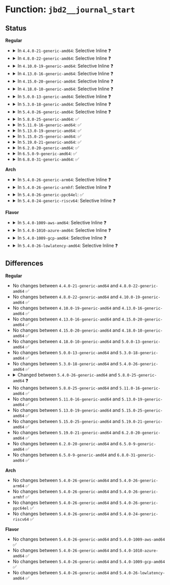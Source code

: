 # Function: <code>jbd2__journal_start</code>

## Status
<b>Regular</b>
<ul>
<li>
<details>
<summary>In <code>4.4.0-21-generic-amd64</code>: Selective Inline ❓</summary>

```c
handle_t * jbd2__journal_start(journal_t * journal, int nblocks, int rsv_blocks, gfp_t gfp_mask, unsigned int type, unsigned int line_no)
```

```json
{
  "name": "jbd2__journal_start",
  "collision_type": "Unique Global",
  "inline_type": "Selective",
  "funcs": [
    {
      "addr": 18446744071581889536,
      "name": "jbd2__journal_start",
      "external": true,
      "loc": "fs/jbd2/transaction.c:426",
      "file": "fs/jbd2/transaction.c",
      "inline": "not declared, inlined",
      "caller_inline": [],
      "caller_func": [
        "fs/ext4/ext4_jbd2.c:__ext4_journal_start_sb",
        "fs/jbd2/transaction.c:jbd2_journal_start"
      ]
    }
  ],
  "symbols": [
    {
      "addr": 18446744071581889536,
      "name": "jbd2__journal_start",
      "section": ".text",
      "bind": "STB_GLOBAL",
      "size": 478
    }
  ]
}
```
</details>
</li>
<li>
<details>
<summary>In <code>4.8.0-22-generic-amd64</code>: Selective Inline ❓</summary>

```c
handle_t * jbd2__journal_start(journal_t * journal, int nblocks, int rsv_blocks, gfp_t gfp_mask, unsigned int type, unsigned int line_no)
```

```json
{
  "name": "jbd2__journal_start",
  "collision_type": "Unique Global",
  "inline_type": "Selective",
  "funcs": [
    {
      "addr": 18446744071582076768,
      "name": "jbd2__journal_start",
      "external": true,
      "loc": "fs/jbd2/transaction.c:423",
      "file": "fs/jbd2/transaction.c",
      "inline": "not declared, inlined",
      "caller_inline": [],
      "caller_func": [
        "fs/ext4/ext4_jbd2.c:__ext4_journal_start_sb",
        "fs/jbd2/transaction.c:jbd2_journal_start"
      ]
    }
  ],
  "symbols": [
    {
      "addr": 18446744071582076768,
      "name": "jbd2__journal_start",
      "section": ".text",
      "bind": "STB_GLOBAL",
      "size": 478
    }
  ]
}
```
</details>
</li>
<li>
<details>
<summary>In <code>4.10.0-19-generic-amd64</code>: Selective Inline ❓</summary>

```c
handle_t * jbd2__journal_start(journal_t * journal, int nblocks, int rsv_blocks, gfp_t gfp_mask, unsigned int type, unsigned int line_no)
```

```json
{
  "name": "jbd2__journal_start",
  "collision_type": "Unique Global",
  "inline_type": "Selective",
  "funcs": [
    {
      "addr": 18446744071582166880,
      "name": "jbd2__journal_start",
      "external": true,
      "loc": "fs/jbd2/transaction.c:425",
      "file": "fs/jbd2/transaction.c",
      "inline": "not declared, inlined",
      "caller_inline": [],
      "caller_func": [
        "fs/ext4/ext4_jbd2.c:__ext4_journal_start_sb",
        "fs/jbd2/transaction.c:jbd2_journal_start"
      ]
    }
  ],
  "symbols": [
    {
      "addr": 18446744071582166880,
      "name": "jbd2__journal_start",
      "section": ".text",
      "bind": "STB_GLOBAL",
      "size": 478
    }
  ]
}
```
</details>
</li>
<li>
<details>
<summary>In <code>4.13.0-16-generic-amd64</code>: Selective Inline ❓</summary>

```c
handle_t * jbd2__journal_start(journal_t * journal, int nblocks, int rsv_blocks, gfp_t gfp_mask, unsigned int type, unsigned int line_no)
```

```json
{
  "name": "jbd2__journal_start",
  "collision_type": "Unique Global",
  "inline_type": "Selective",
  "funcs": [
    {
      "addr": 18446744071582253456,
      "name": "jbd2__journal_start",
      "external": true,
      "loc": "fs/jbd2/transaction.c:412",
      "file": "fs/jbd2/transaction.c",
      "inline": "not declared, inlined",
      "caller_inline": [],
      "caller_func": [
        "fs/ext4/ext4_jbd2.c:__ext4_journal_start_sb",
        "fs/jbd2/transaction.c:jbd2_journal_start"
      ]
    }
  ],
  "symbols": [
    {
      "addr": 18446744071582253456,
      "name": "jbd2__journal_start",
      "section": ".text",
      "bind": "STB_GLOBAL",
      "size": 472
    }
  ]
}
```
</details>
</li>
<li>
<details>
<summary>In <code>4.15.0-20-generic-amd64</code>: Selective Inline ❓</summary>

```c
handle_t * jbd2__journal_start(journal_t * journal, int nblocks, int rsv_blocks, gfp_t gfp_mask, unsigned int type, unsigned int line_no)
```

```json
{
  "name": "jbd2__journal_start",
  "collision_type": "Unique Global",
  "inline_type": "Selective",
  "funcs": [
    {
      "addr": 18446744071582402464,
      "name": "jbd2__journal_start",
      "external": true,
      "loc": "fs/jbd2/transaction.c:412",
      "file": "fs/jbd2/transaction.c",
      "inline": "not declared, inlined",
      "caller_inline": [],
      "caller_func": [
        "fs/ext4/ext4_jbd2.c:__ext4_journal_start_sb",
        "fs/jbd2/transaction.c:jbd2_journal_start"
      ]
    }
  ],
  "symbols": [
    {
      "addr": 18446744071582402464,
      "name": "jbd2__journal_start",
      "section": ".text",
      "bind": "STB_GLOBAL",
      "size": 474
    }
  ]
}
```
</details>
</li>
<li>
<details>
<summary>In <code>4.18.0-10-generic-amd64</code>: Selective Inline ❓</summary>

```c
handle_t * jbd2__journal_start(journal_t * journal, int nblocks, int rsv_blocks, gfp_t gfp_mask, unsigned int type, unsigned int line_no)
```

```json
{
  "name": "jbd2__journal_start",
  "collision_type": "Unique Global",
  "inline_type": "Selective",
  "funcs": [
    {
      "addr": 18446744071582592784,
      "name": "jbd2__journal_start",
      "external": true,
      "loc": "fs/jbd2/transaction.c:407",
      "file": "fs/jbd2/transaction.c",
      "inline": "not declared, inlined",
      "caller_inline": [],
      "caller_func": [
        "fs/ext4/ext4_jbd2.c:__ext4_journal_start_sb",
        "fs/jbd2/transaction.c:jbd2_journal_start"
      ]
    }
  ],
  "symbols": [
    {
      "addr": 18446744071582592784,
      "name": "jbd2__journal_start",
      "section": ".text",
      "bind": "STB_GLOBAL",
      "size": 476
    }
  ]
}
```
</details>
</li>
<li>
<details>
<summary>In <code>5.0.0-13-generic-amd64</code>: Selective Inline ❓</summary>

```c
handle_t * jbd2__journal_start(journal_t * journal, int nblocks, int rsv_blocks, gfp_t gfp_mask, unsigned int type, unsigned int line_no)
```

```json
{
  "name": "jbd2__journal_start",
  "collision_type": "Unique Global",
  "inline_type": "Selective",
  "funcs": [
    {
      "addr": 18446744071582694448,
      "name": "jbd2__journal_start",
      "external": true,
      "loc": "fs/jbd2/transaction.c:440",
      "file": "fs/jbd2/transaction.c",
      "inline": "not declared, inlined",
      "caller_inline": [],
      "caller_func": [
        "fs/ext4/ext4_jbd2.c:__ext4_journal_start_sb",
        "fs/jbd2/transaction.c:jbd2_journal_start"
      ]
    }
  ],
  "symbols": [
    {
      "addr": 18446744071582694448,
      "name": "jbd2__journal_start",
      "section": ".text",
      "bind": "STB_GLOBAL",
      "size": 476
    }
  ]
}
```
</details>
</li>
<li>
<details>
<summary>In <code>5.3.0-18-generic-amd64</code>: Selective Inline ❓</summary>

```c
handle_t * jbd2__journal_start(journal_t * journal, int nblocks, int rsv_blocks, gfp_t gfp_mask, unsigned int type, unsigned int line_no)
```

```json
{
  "name": "jbd2__journal_start",
  "collision_type": "Unique Global",
  "inline_type": "Selective",
  "funcs": [
    {
      "addr": 18446744071582866944,
      "name": "jbd2__journal_start",
      "external": true,
      "loc": "fs/jbd2/transaction.c:440",
      "file": "fs/jbd2/transaction.c",
      "inline": "not declared, inlined",
      "caller_inline": [],
      "caller_func": [
        "fs/ext4/ext4_jbd2.c:__ext4_journal_start_sb",
        "fs/jbd2/transaction.c:jbd2_journal_start"
      ]
    }
  ],
  "symbols": [
    {
      "addr": 18446744071582866944,
      "name": "jbd2__journal_start",
      "section": ".text",
      "bind": "STB_GLOBAL",
      "size": 499
    }
  ]
}
```
</details>
</li>
<li>
<details>
<summary>In <code>5.4.0-26-generic-amd64</code>: Selective Inline ❓</summary>

```c
handle_t * jbd2__journal_start(journal_t * journal, int nblocks, int rsv_blocks, gfp_t gfp_mask, unsigned int type, unsigned int line_no)
```

```json
{
  "name": "jbd2__journal_start",
  "collision_type": "Unique Global",
  "inline_type": "Selective",
  "funcs": [
    {
      "addr": 18446744071582973488,
      "name": "jbd2__journal_start",
      "external": true,
      "loc": "fs/jbd2/transaction.c:440",
      "file": "fs/jbd2/transaction.c",
      "inline": "not declared, inlined",
      "caller_inline": [],
      "caller_func": [
        "fs/ext4/ext4_jbd2.c:__ext4_journal_start_sb",
        "fs/jbd2/transaction.c:jbd2_journal_start"
      ]
    }
  ],
  "symbols": [
    {
      "addr": 18446744071582973488,
      "name": "jbd2__journal_start",
      "section": ".text",
      "bind": "STB_GLOBAL",
      "size": 499
    }
  ]
}
```
</details>
</li>
<li>
<details>
<summary>In <code>5.8.0-25-generic-amd64</code>: ✅</summary>

```c
handle_t * jbd2__journal_start(journal_t * journal, int nblocks, int rsv_blocks, int revoke_records, gfp_t gfp_mask, unsigned int type, unsigned int line_no)
```

```json
{
  "name": "jbd2__journal_start",
  "collision_type": "Unique Global",
  "inline_type": "No",
  "funcs": [
    {
      "addr": 18446744071583290336,
      "name": "jbd2__journal_start",
      "external": true,
      "loc": "fs/jbd2/transaction.c:466",
      "file": "fs/jbd2/transaction.c",
      "inline": "seen, unknown",
      "caller_inline": [],
      "caller_func": [
        "fs/ext4/ext4_jbd2.c:__ext4_journal_start_sb",
        "fs/jbd2/transaction.c:jbd2_journal_start"
      ]
    }
  ],
  "symbols": [
    {
      "addr": 18446744071583290336,
      "name": "jbd2__journal_start",
      "section": ".text",
      "bind": "STB_GLOBAL",
      "size": 505
    }
  ]
}
```
</details>
</li>
<li>
<details>
<summary>In <code>5.11.0-16-generic-amd64</code>: ✅</summary>

```c
handle_t * jbd2__journal_start(journal_t * journal, int nblocks, int rsv_blocks, int revoke_records, gfp_t gfp_mask, unsigned int type, unsigned int line_no)
```

```json
{
  "name": "jbd2__journal_start",
  "collision_type": "Unique Global",
  "inline_type": "No",
  "funcs": [
    {
      "addr": 18446744071583405920,
      "name": "jbd2__journal_start",
      "external": true,
      "loc": "fs/jbd2/transaction.c:468",
      "file": "fs/jbd2/transaction.c",
      "inline": "seen, unknown",
      "caller_inline": [],
      "caller_func": [
        "fs/ext4/ext4_jbd2.c:__ext4_journal_start_sb",
        "fs/jbd2/transaction.c:jbd2_journal_start"
      ]
    }
  ],
  "symbols": [
    {
      "addr": 18446744071583405920,
      "name": "jbd2__journal_start",
      "section": ".text",
      "bind": "STB_GLOBAL",
      "size": 482
    }
  ]
}
```
</details>
</li>
<li>
<details>
<summary>In <code>5.13.0-19-generic-amd64</code>: ✅</summary>

```c
handle_t * jbd2__journal_start(journal_t * journal, int nblocks, int rsv_blocks, int revoke_records, gfp_t gfp_mask, unsigned int type, unsigned int line_no)
```

```json
{
  "name": "jbd2__journal_start",
  "collision_type": "Unique Global",
  "inline_type": "No",
  "funcs": [
    {
      "addr": 18446744071583428640,
      "name": "jbd2__journal_start",
      "external": true,
      "loc": "fs/jbd2/transaction.c:473",
      "file": "fs/jbd2/transaction.c",
      "inline": "seen, unknown",
      "caller_inline": [],
      "caller_func": [
        "fs/ext4/ext4_jbd2.c:__ext4_journal_start_sb",
        "fs/jbd2/transaction.c:jbd2_journal_start"
      ]
    }
  ],
  "symbols": [
    {
      "addr": 18446744071583428640,
      "name": "jbd2__journal_start",
      "section": ".text",
      "bind": "STB_GLOBAL",
      "size": 482
    }
  ]
}
```
</details>
</li>
<li>
<details>
<summary>In <code>5.15.0-25-generic-amd64</code>: ✅</summary>

```c
handle_t * jbd2__journal_start(journal_t * journal, int nblocks, int rsv_blocks, int revoke_records, gfp_t gfp_mask, unsigned int type, unsigned int line_no)
```

```json
{
  "name": "jbd2__journal_start",
  "collision_type": "Unique Global",
  "inline_type": "No",
  "funcs": [
    {
      "addr": 18446744071583778016,
      "name": "jbd2__journal_start",
      "external": true,
      "loc": "fs/jbd2/transaction.c:490",
      "file": "fs/jbd2/transaction.c",
      "inline": "seen, unknown",
      "caller_inline": [],
      "caller_func": [
        "fs/ext4/ext4_jbd2.c:__ext4_journal_start_sb",
        "fs/jbd2/transaction.c:jbd2_journal_start"
      ]
    }
  ],
  "symbols": [
    {
      "addr": 18446744071583778016,
      "name": "jbd2__journal_start",
      "section": ".text",
      "bind": "STB_GLOBAL",
      "size": 479
    }
  ]
}
```
</details>
</li>
<li>
<details>
<summary>In <code>5.19.0-21-generic-amd64</code>: ✅</summary>

```c
handle_t * jbd2__journal_start(journal_t * journal, int nblocks, int rsv_blocks, int revoke_records, gfp_t gfp_mask, unsigned int type, unsigned int line_no)
```

```json
{
  "name": "jbd2__journal_start",
  "collision_type": "Unique Global",
  "inline_type": "No",
  "funcs": [
    {
      "addr": 18446744071584341408,
      "name": "jbd2__journal_start",
      "external": true,
      "loc": "fs/jbd2/transaction.c:485",
      "file": "fs/jbd2/transaction.c",
      "inline": "seen, unknown",
      "caller_inline": [],
      "caller_func": [
        "fs/ext4/ext4_jbd2.c:__ext4_journal_start_sb",
        "fs/jbd2/transaction.c:jbd2_journal_start"
      ]
    }
  ],
  "symbols": [
    {
      "addr": 18446744071584341408,
      "name": "jbd2__journal_start",
      "section": ".text",
      "bind": "STB_GLOBAL",
      "size": 496
    }
  ]
}
```
</details>
</li>
<li>
<details>
<summary>In <code>6.2.0-20-generic-amd64</code>: ✅</summary>

```c
handle_t * jbd2__journal_start(journal_t * journal, int nblocks, int rsv_blocks, int revoke_records, gfp_t gfp_mask, unsigned int type, unsigned int line_no)
```

```json
{
  "name": "jbd2__journal_start",
  "collision_type": "Unique Global",
  "inline_type": "No",
  "funcs": [
    {
      "addr": 18446744071584990800,
      "name": "jbd2__journal_start",
      "external": true,
      "loc": "fs/jbd2/transaction.c:485",
      "file": "fs/jbd2/transaction.c",
      "inline": "seen, unknown",
      "caller_inline": [],
      "caller_func": [
        "fs/ext4/ext4_jbd2.c:__ext4_journal_start_sb",
        "fs/jbd2/transaction.c:jbd2_journal_start"
      ]
    }
  ],
  "symbols": [
    {
      "addr": 18446744071584990800,
      "name": "jbd2__journal_start",
      "section": ".text",
      "bind": "STB_GLOBAL",
      "size": 496
    }
  ]
}
```
</details>
</li>
<li>
<details>
<summary>In <code>6.5.0-9-generic-amd64</code>: ✅</summary>

```c
handle_t * jbd2__journal_start(journal_t * journal, int nblocks, int rsv_blocks, int revoke_records, gfp_t gfp_mask, unsigned int type, unsigned int line_no)
```

```json
{
  "name": "jbd2__journal_start",
  "collision_type": "Unique Global",
  "inline_type": "No",
  "funcs": [
    {
      "addr": 18446744071585218800,
      "name": "jbd2__journal_start",
      "external": true,
      "loc": "fs/jbd2/transaction.c:485",
      "file": "fs/jbd2/transaction.c",
      "inline": "seen, unknown",
      "caller_inline": [],
      "caller_func": [
        "fs/ext4/ext4_jbd2.c:__ext4_journal_start_sb",
        "fs/jbd2/transaction.c:jbd2_journal_start"
      ]
    }
  ],
  "symbols": [
    {
      "addr": 18446744071585218800,
      "name": "jbd2__journal_start",
      "section": ".text",
      "bind": "STB_GLOBAL",
      "size": 496
    }
  ]
}
```
</details>
</li>
<li>
<details>
<summary>In <code>6.8.0-31-generic-amd64</code>: ✅</summary>

```c
handle_t * jbd2__journal_start(journal_t * journal, int nblocks, int rsv_blocks, int revoke_records, gfp_t gfp_mask, unsigned int type, unsigned int line_no)
```

```json
{
  "name": "jbd2__journal_start",
  "collision_type": "Unique Global",
  "inline_type": "No",
  "funcs": [
    {
      "addr": 18446744071585451744,
      "name": "jbd2__journal_start",
      "external": true,
      "loc": "fs/jbd2/transaction.c:485",
      "file": "fs/jbd2/transaction.c",
      "inline": "seen, unknown",
      "caller_inline": [],
      "caller_func": [
        "fs/ext4/ext4_jbd2.c:__ext4_journal_start_sb",
        "fs/jbd2/transaction.c:jbd2_journal_start"
      ]
    }
  ],
  "symbols": [
    {
      "addr": 18446744071585451744,
      "name": "jbd2__journal_start",
      "section": ".text",
      "bind": "STB_GLOBAL",
      "size": 496
    }
  ]
}
```
</details>
</li>
</ul>
<b>Arch</b>
<ul>
<li>
<details>
<summary>In <code>5.4.0-26-generic-arm64</code>: Selective Inline ❓</summary>

```c
handle_t * jbd2__journal_start(journal_t * journal, int nblocks, int rsv_blocks, gfp_t gfp_mask, unsigned int type, unsigned int line_no)
```

```json
{
  "name": "jbd2__journal_start",
  "collision_type": "Unique Global",
  "inline_type": "Selective",
  "funcs": [
    {
      "addr": 18446603336494651400,
      "name": "jbd2__journal_start",
      "external": true,
      "loc": "fs/jbd2/transaction.c:440",
      "file": "fs/jbd2/transaction.c",
      "inline": "not declared, inlined",
      "caller_inline": [],
      "caller_func": [
        "fs/ext4/ext4_jbd2.c:__ext4_journal_start_sb",
        "fs/jbd2/transaction.c:jbd2_journal_start"
      ]
    }
  ],
  "symbols": [
    {
      "addr": 18446603336494651400,
      "name": "jbd2__journal_start",
      "section": ".text",
      "bind": "STB_GLOBAL",
      "size": 524
    }
  ]
}
```
</details>
</li>
<li>
<details>
<summary>In <code>5.4.0-26-generic-armhf</code>: Selective Inline ❓</summary>

```c
handle_t * jbd2__journal_start(journal_t * journal, int nblocks, int rsv_blocks, gfp_t gfp_mask, unsigned int type, unsigned int line_no)
```

```json
{
  "name": "jbd2__journal_start",
  "collision_type": "Unique Global",
  "inline_type": "Selective",
  "funcs": [
    {
      "addr": 3228095364,
      "name": "jbd2__journal_start",
      "external": true,
      "loc": "fs/jbd2/transaction.c:440",
      "file": "fs/jbd2/transaction.c",
      "inline": "not declared, inlined",
      "caller_inline": [],
      "caller_func": [
        "fs/ext4/ext4_jbd2.c:__ext4_journal_start_sb",
        "fs/jbd2/transaction.c:jbd2_journal_start"
      ]
    }
  ],
  "symbols": [
    {
      "addr": 3228095364,
      "name": "jbd2__journal_start",
      "section": ".text",
      "bind": "STB_GLOBAL",
      "size": 528
    }
  ]
}
```
</details>
</li>
<li>
<details>
<summary>In <code>5.4.0-26-generic-ppc64el</code>: ✅</summary>

```c
handle_t * jbd2__journal_start(journal_t * journal, int nblocks, int rsv_blocks, gfp_t gfp_mask, unsigned int type, unsigned int line_no)
```

```json
{
  "name": "jbd2__journal_start",
  "collision_type": "Unique Global",
  "inline_type": "No",
  "funcs": [
    {
      "addr": 13835058055288464992,
      "name": "jbd2__journal_start",
      "external": true,
      "loc": "fs/jbd2/transaction.c:440",
      "file": "fs/jbd2/transaction.c",
      "inline": "seen, unknown",
      "caller_inline": [],
      "caller_func": [
        "fs/ext4/ext4_jbd2.c:__ext4_journal_start_sb",
        "fs/jbd2/transaction.c:jbd2_journal_start"
      ]
    }
  ],
  "symbols": [
    {
      "addr": 13835058055288464992,
      "name": "jbd2__journal_start",
      "section": ".text",
      "bind": "STB_GLOBAL",
      "size": 744
    }
  ]
}
```
</details>
</li>
<li>
<details>
<summary>In <code>5.4.0-24-generic-riscv64</code>: Selective Inline ❓</summary>

```c
handle_t * jbd2__journal_start(journal_t * journal, int nblocks, int rsv_blocks, gfp_t gfp_mask, unsigned int type, unsigned int line_no)
```

```json
{
  "name": "jbd2__journal_start",
  "collision_type": "Unique Global",
  "inline_type": "Selective",
  "funcs": [
    {
      "addr": 18446743936274017452,
      "name": "jbd2__journal_start",
      "external": true,
      "loc": "fs/jbd2/transaction.c:440",
      "file": "fs/jbd2/transaction.c",
      "inline": "not declared, inlined",
      "caller_inline": [],
      "caller_func": [
        "fs/ext4/ext4_jbd2.c:__ext4_journal_start_sb",
        "fs/jbd2/transaction.c:jbd2_journal_start"
      ]
    }
  ],
  "symbols": [
    {
      "addr": 18446743936274017452,
      "name": "jbd2__journal_start",
      "section": ".text",
      "bind": "STB_GLOBAL",
      "size": 432
    }
  ]
}
```
</details>
</li>
</ul>
<b>Flavor</b>
<ul>
<li>
<details>
<summary>In <code>5.4.0-1009-aws-amd64</code>: Selective Inline ❓</summary>

```c
handle_t * jbd2__journal_start(journal_t * journal, int nblocks, int rsv_blocks, gfp_t gfp_mask, unsigned int type, unsigned int line_no)
```

```json
{
  "name": "jbd2__journal_start",
  "collision_type": "Unique Global",
  "inline_type": "Selective",
  "funcs": [
    {
      "addr": 18446744071582942224,
      "name": "jbd2__journal_start",
      "external": true,
      "loc": "fs/jbd2/transaction.c:440",
      "file": "fs/jbd2/transaction.c",
      "inline": "not declared, inlined",
      "caller_inline": [],
      "caller_func": [
        "fs/ext4/ext4_jbd2.c:__ext4_journal_start_sb",
        "fs/jbd2/transaction.c:jbd2_journal_start"
      ]
    }
  ],
  "symbols": [
    {
      "addr": 18446744071582942224,
      "name": "jbd2__journal_start",
      "section": ".text",
      "bind": "STB_GLOBAL",
      "size": 499
    }
  ]
}
```
</details>
</li>
<li>
<details>
<summary>In <code>5.4.0-1010-azure-amd64</code>: Selective Inline ❓</summary>

```c
handle_t * jbd2__journal_start(journal_t * journal, int nblocks, int rsv_blocks, gfp_t gfp_mask, unsigned int type, unsigned int line_no)
```

```json
{
  "name": "jbd2__journal_start",
  "collision_type": "Unique Global",
  "inline_type": "Selective",
  "funcs": [
    {
      "addr": 18446744071582879376,
      "name": "jbd2__journal_start",
      "external": true,
      "loc": "fs/jbd2/transaction.c:440",
      "file": "fs/jbd2/transaction.c",
      "inline": "not declared, inlined",
      "caller_inline": [],
      "caller_func": [
        "fs/ext4/ext4_jbd2.c:__ext4_journal_start_sb",
        "fs/jbd2/transaction.c:jbd2_journal_start"
      ]
    }
  ],
  "symbols": [
    {
      "addr": 18446744071582879376,
      "name": "jbd2__journal_start",
      "section": ".text",
      "bind": "STB_GLOBAL",
      "size": 499
    }
  ]
}
```
</details>
</li>
<li>
<details>
<summary>In <code>5.4.0-1009-gcp-amd64</code>: Selective Inline ❓</summary>

```c
handle_t * jbd2__journal_start(journal_t * journal, int nblocks, int rsv_blocks, gfp_t gfp_mask, unsigned int type, unsigned int line_no)
```

```json
{
  "name": "jbd2__journal_start",
  "collision_type": "Unique Global",
  "inline_type": "Selective",
  "funcs": [
    {
      "addr": 18446744071582930832,
      "name": "jbd2__journal_start",
      "external": true,
      "loc": "fs/jbd2/transaction.c:440",
      "file": "fs/jbd2/transaction.c",
      "inline": "not declared, inlined",
      "caller_inline": [],
      "caller_func": [
        "fs/ext4/ext4_jbd2.c:__ext4_journal_start_sb",
        "fs/jbd2/transaction.c:jbd2_journal_start"
      ]
    }
  ],
  "symbols": [
    {
      "addr": 18446744071582930832,
      "name": "jbd2__journal_start",
      "section": ".text",
      "bind": "STB_GLOBAL",
      "size": 499
    }
  ]
}
```
</details>
</li>
<li>
<details>
<summary>In <code>5.4.0-26-lowlatency-amd64</code>: Selective Inline ❓</summary>

```c
handle_t * jbd2__journal_start(journal_t * journal, int nblocks, int rsv_blocks, gfp_t gfp_mask, unsigned int type, unsigned int line_no)
```

```json
{
  "name": "jbd2__journal_start",
  "collision_type": "Unique Global",
  "inline_type": "Selective",
  "funcs": [
    {
      "addr": 18446744071583018832,
      "name": "jbd2__journal_start",
      "external": true,
      "loc": "fs/jbd2/transaction.c:440",
      "file": "fs/jbd2/transaction.c",
      "inline": "not declared, inlined",
      "caller_inline": [],
      "caller_func": [
        "fs/ext4/ext4_jbd2.c:__ext4_journal_start_sb",
        "fs/jbd2/transaction.c:jbd2_journal_start"
      ]
    }
  ],
  "symbols": [
    {
      "addr": 18446744071583018832,
      "name": "jbd2__journal_start",
      "section": ".text",
      "bind": "STB_GLOBAL",
      "size": 524
    }
  ]
}
```
</details>
</li>
</ul>

## Differences
<b>Regular</b>
<ul>
<li>
No changes between <code>4.4.0-21-generic-amd64</code> and <code>4.8.0-22-generic-amd64</code> ✅
</li>
<li>
No changes between <code>4.8.0-22-generic-amd64</code> and <code>4.10.0-19-generic-amd64</code> ✅
</li>
<li>
No changes between <code>4.10.0-19-generic-amd64</code> and <code>4.13.0-16-generic-amd64</code> ✅
</li>
<li>
No changes between <code>4.13.0-16-generic-amd64</code> and <code>4.15.0-20-generic-amd64</code> ✅
</li>
<li>
No changes between <code>4.15.0-20-generic-amd64</code> and <code>4.18.0-10-generic-amd64</code> ✅
</li>
<li>
No changes between <code>4.18.0-10-generic-amd64</code> and <code>5.0.0-13-generic-amd64</code> ✅
</li>
<li>
No changes between <code>5.0.0-13-generic-amd64</code> and <code>5.3.0-18-generic-amd64</code> ✅
</li>
<li>
No changes between <code>5.3.0-18-generic-amd64</code> and <code>5.4.0-26-generic-amd64</code> ✅
</li>
<li>
<details>
<summary>Changed between <code>5.4.0-26-generic-amd64</code> and <code>5.8.0-25-generic-amd64</code> ❓</summary>
<ul>
<li>
<b>Param added. </b>
<code>int revoke_records</code>
</li>
<li>
<b>Param reordered. </b>
<code>journal, nblocks, rsv_blocks, gfp_mask, type, line_no</code> ➡️ <code>journal, nblocks, rsv_blocks, revoke_records, gfp_mask, type, line_no</code>
</li>
</ul>
</details>
</li>
<li>
No changes between <code>5.8.0-25-generic-amd64</code> and <code>5.11.0-16-generic-amd64</code> ✅
</li>
<li>
No changes between <code>5.11.0-16-generic-amd64</code> and <code>5.13.0-19-generic-amd64</code> ✅
</li>
<li>
No changes between <code>5.13.0-19-generic-amd64</code> and <code>5.15.0-25-generic-amd64</code> ✅
</li>
<li>
No changes between <code>5.15.0-25-generic-amd64</code> and <code>5.19.0-21-generic-amd64</code> ✅
</li>
<li>
No changes between <code>5.19.0-21-generic-amd64</code> and <code>6.2.0-20-generic-amd64</code> ✅
</li>
<li>
No changes between <code>6.2.0-20-generic-amd64</code> and <code>6.5.0-9-generic-amd64</code> ✅
</li>
<li>
No changes between <code>6.5.0-9-generic-amd64</code> and <code>6.8.0-31-generic-amd64</code> ✅
</li>
</ul>
<b>Arch</b>
<ul>
<li>
No changes between <code>5.4.0-26-generic-amd64</code> and <code>5.4.0-26-generic-arm64</code> ✅
</li>
<li>
No changes between <code>5.4.0-26-generic-amd64</code> and <code>5.4.0-26-generic-armhf</code> ✅
</li>
<li>
No changes between <code>5.4.0-26-generic-amd64</code> and <code>5.4.0-26-generic-ppc64el</code> ✅
</li>
<li>
No changes between <code>5.4.0-26-generic-amd64</code> and <code>5.4.0-24-generic-riscv64</code> ✅
</li>
</ul>
<b>Flavor</b>
<ul>
<li>
No changes between <code>5.4.0-26-generic-amd64</code> and <code>5.4.0-1009-aws-amd64</code> ✅
</li>
<li>
No changes between <code>5.4.0-26-generic-amd64</code> and <code>5.4.0-1010-azure-amd64</code> ✅
</li>
<li>
No changes between <code>5.4.0-26-generic-amd64</code> and <code>5.4.0-1009-gcp-amd64</code> ✅
</li>
<li>
No changes between <code>5.4.0-26-generic-amd64</code> and <code>5.4.0-26-lowlatency-amd64</code> ✅
</li>
</ul>
